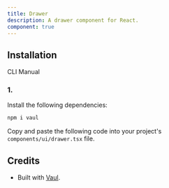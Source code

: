 ```yaml
---
title: Drawer
description: A drawer component for React.
component: true
---
```


## Installation

  CLI
  Manual

### 1. 
Install the following dependencies:

```bash
npm i vaul
```

Copy and paste the following code into your project's `components/ui/drawer.tsx` file.

## Credits

- Built with [Vaul](https://vaul.emilkowal.ski/getting-started).